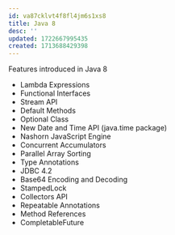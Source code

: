 ```yaml
---
id: va87cklvt4f8fl4jm6s1xs8
title: Java 8
desc: ''
updated: 1722667995435
created: 1713688429398
---
```


Features introduced in Java 8

- Lambda Expressions
- Functional Interfaces
- Stream API
- Default Methods
- Optional Class
- New Date and Time API (java.time package)
- Nashorn JavaScript Engine
- Concurrent Accumulators
- Parallel Array Sorting
- Type Annotations
- JDBC 4.2
- Base64 Encoding and Decoding
- StampedLock
- Collectors API
- Repeatable Annotations
- Method References
- CompletableFuture